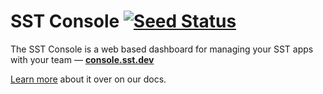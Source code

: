 # SST Console [![Seed Status](https://api.seed.run/anomaly/console/stages/production/build_badge)](https://console.seed.run/anomaly/console)

The SST Console is a web based dashboard for managing your SST apps with your team — [**console.sst.dev**](https://console.sst.dev)

[Learn more](https://docs.sst.dev/console) about it over on our docs.
